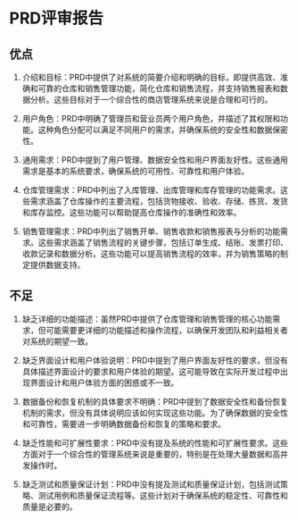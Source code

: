 # PRD评审报告

## 优点

1. 介绍和目标：PRD中提供了对系统的简要介绍和明确的目标，即提供高效、准确和可靠的仓库和销售管理功能，简化仓库和销售流程，并支持销售报表和数据分析。这些目标对于一个综合性的商店管理系统来说是合理和可行的。

2. 用户角色：PRD中明确了管理员和营业员两个用户角色，并描述了其权限和功能。这种角色分配可以满足不同用户的需求，并确保系统的安全性和数据保密性。

3. 通用需求：PRD中提到了用户管理、数据安全性和用户界面友好性。这些通用需求是基本的系统要求，确保系统的可用性、可靠性和用户体验。

4. 仓库管理需求：PRD中列出了入库管理、出库管理和库存管理的功能需求。这些需求涵盖了仓库操作的主要流程，包括货物接收、验收、存储、拣货、发货和库存监控。这些功能可以帮助提高仓库操作的准确性和效率。

5. 销售管理需求：PRD中列出了销售开单、销售收款和销售报表与分析的功能需求。这些需求涵盖了销售流程的关键步骤，包括订单生成、结账、发票打印、收款记录和数据分析。这些功能可以提高销售流程的效率，并为销售策略的制定提供数据支持。

## 不足

1. 缺乏详细的功能描述：虽然PRD中提供了仓库管理和销售管理的核心功能需求，但可能需要更详细的功能描述和操作流程，以确保开发团队和利益相关者对系统的期望一致。

2. 缺乏界面设计和用户体验说明：PRD中提到了用户界面友好性的要求，但没有具体描述界面设计的要求和用户体验的期望。这可能导致在实际开发过程中出现界面设计和用户体验方面的困惑或不一致。

3. 数据备份和恢复机制的具体要求不明确：PRD中提到了数据安全性和备份恢复机制的需求，但没有具体说明应该如何实现这些功能。为了确保数据的安全性和可靠性，需要进一步明确数据备份和恢复的策略和要求。

4. 缺乏性能和可扩展性要求：PRD中没有提及系统的性能和可扩展性要求。这些方面对于一个综合性的管理系统来说是重要的，特别是在处理大量数据和高并发操作时。

5. 缺乏测试和质量保证计划：PRD中没有提及测试和质量保证计划，包括测试策略、测试用例和质量保证流程等。这些计划对于确保系统的稳定性、可靠性和质量是必要的。